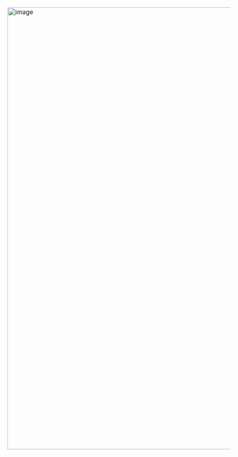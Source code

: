 <img width="1000" alt="image" src="https://github.com/mingzzi96/js-deep-dive-study/assets/134386378/f68e7f31-15a1-4d0a-b820-f9377541aab1">
